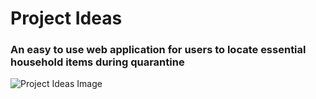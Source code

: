 # Project Ideas
### An easy to use web application for users to locate essential household items during quarantine
![Project Ideas Image](https://i.ibb.co/xXPZXP3/projectideasdisplay.png)
